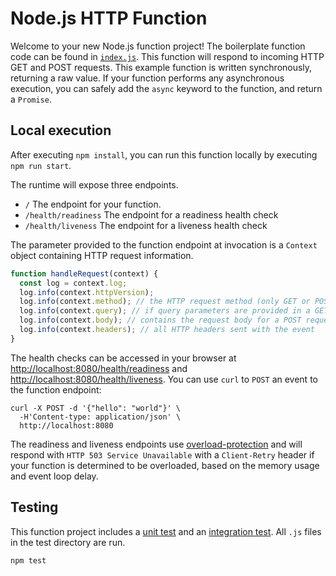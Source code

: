 # Node.js HTTP Function

Welcome to your new Node.js function project! The boilerplate function code can be found in [`index.js`](./index.js). This function will respond to incoming HTTP GET and POST requests. This example function is written synchronously, returning a raw value. If your function performs any asynchronous execution, you can safely add the `async` keyword to the function, and return a `Promise`.

## Local execution

After executing `npm install`, you can run this function locally by executing `npm run start`.

The runtime will expose three endpoints.

  * `/` The endpoint for your function.
  * `/health/readiness` The endpoint for a readiness health check
  * `/health/liveness` The endpoint for a liveness health check

The parameter provided to the function endpoint at invocation is a `Context` object containing HTTP request information.

```js
function handleRequest(context) {
  const log = context.log;
  log.info(context.httpVersion);
  log.info(context.method); // the HTTP request method (only GET or POST supported)
  log.info(context.query); // if query parameters are provided in a GET request
  log.info(context.body); // contains the request body for a POST request
  log.info(context.headers); // all HTTP headers sent with the event
}
```

The health checks can be accessed in your browser at [http://localhost:8080/health/readiness]() and [http://localhost:8080/health/liveness](). You can use `curl` to `POST` an event to the function endpoint:

```console
curl -X POST -d '{"hello": "world"}' \
  -H'Content-type: application/json' \
  http://localhost:8080
```

The readiness and liveness endpoints use [overload-protection](https://www.npmjs.com/package/overload-protection) and will respond with `HTTP 503 Service Unavailable` with a `Client-Retry` header if your function is determined to be overloaded, based on the memory usage and event loop delay.

## Testing

This function project includes a [unit test](./test/unit.js) and an [integration test](./test/integration.js). All `.js` files in the test directory are run.

```console
npm test
```
